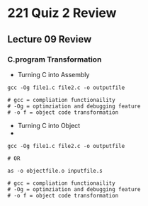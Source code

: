 # 221 Quiz 2 Review

## Lecture 09 Review

### C.program Transformation

- Turning C into Assembly
```
gcc -Og file1.c file2.c -o outputfile

# gcc = compliation functionaility
# -Og = optimziation and debugging feature
# -o f = object code transformation

```

- Turning C into Object
- 
```
gcc -Og file1.c file2.c -o outputfile

# OR

as -o objectfile.o inputfile.s

# gcc = compliation functionaility
# -Og = optimziation and debugging feature
# -o f = object code transformation

```
